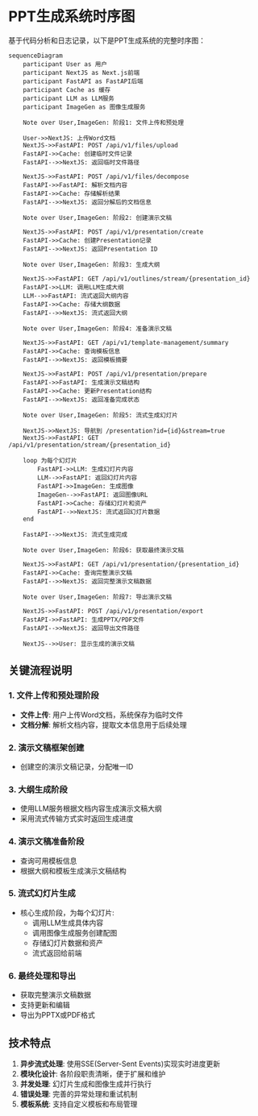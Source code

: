 # PPT生成系统时序图

基于代码分析和日志记录，以下是PPT生成系统的完整时序图：

```mermaid
sequenceDiagram
    participant User as 用户
    participant NextJS as Next.js前端
    participant FastAPI as FastAPI后端
    participant Cache as 缓存
    participant LLM as LLM服务
    participant ImageGen as 图像生成服务

    Note over User,ImageGen: 阶段1: 文件上传和预处理

    User->>NextJS: 上传Word文档
    NextJS->>FastAPI: POST /api/v1/files/upload
    FastAPI->>Cache: 创建临时文件记录
    FastAPI-->>NextJS: 返回临时文件路径

    NextJS->>FastAPI: POST /api/v1/files/decompose
    FastAPI->>FastAPI: 解析文档内容
    FastAPI->>Cache: 存储解析结果
    FastAPI-->>NextJS: 返回分解后的文档信息

    Note over User,ImageGen: 阶段2: 创建演示文稿

    NextJS->>FastAPI: POST /api/v1/presentation/create
    FastAPI->>Cache: 创建Presentation记录
    FastAPI-->>NextJS: 返回Presentation ID

    Note over User,ImageGen: 阶段3: 生成大纲

    NextJS->>FastAPI: GET /api/v1/outlines/stream/{presentation_id}
    FastAPI->>LLM: 调用LLM生成大纲
    LLM-->>FastAPI: 流式返回大纲内容
    FastAPI->>Cache: 存储大纲数据
    FastAPI-->>NextJS: 流式返回大纲

    Note over User,ImageGen: 阶段4: 准备演示文稿

    NextJS->>FastAPI: GET /api/v1/template-management/summary
    FastAPI->>Cache: 查询模板信息
    FastAPI-->>NextJS: 返回模板摘要

    NextJS->>FastAPI: POST /api/v1/presentation/prepare
    FastAPI->>FastAPI: 生成演示文稿结构
    FastAPI->>Cache: 更新Presentation结构
    FastAPI-->>NextJS: 返回准备完成状态

    Note over User,ImageGen: 阶段5: 流式生成幻灯片

    NextJS->>NextJS: 导航到 /presentation?id={id}&stream=true
    NextJS->>FastAPI: GET /api/v1/presentation/stream/{presentation_id}

    loop 为每个幻灯片
        FastAPI->>LLM: 生成幻灯片内容
        LLM-->>FastAPI: 返回幻灯片内容
        FastAPI->>ImageGen: 生成图像
        ImageGen-->>FastAPI: 返回图像URL
        FastAPI->>Cache: 存储幻灯片和资产
        FastAPI-->>NextJS: 流式返回幻灯片数据
    end

    FastAPI-->>NextJS: 流式生成完成

    Note over User,ImageGen: 阶段6: 获取最终演示文稿

    NextJS->>FastAPI: GET /api/v1/presentation/{presentation_id}
    FastAPI->>Cache: 查询完整演示文稿
    FastAPI-->>NextJS: 返回完整演示文稿数据

    Note over User,ImageGen: 阶段7: 导出演示文稿

    NextJS->>FastAPI: POST /api/v1/presentation/export
    FastAPI->>FastAPI: 生成PPTX/PDF文件
    FastAPI-->>NextJS: 返回导出文件路径

    NextJS-->>User: 显示生成的演示文稿
```

## 关键流程说明

### 1. 文件上传和预处理阶段
- **文件上传**: 用户上传Word文档，系统保存为临时文件
- **文档分解**: 解析文档内容，提取文本信息用于后续处理

### 2. 演示文稿框架创建
- 创建空的演示文稿记录，分配唯一ID

### 3. 大纲生成阶段
- 使用LLM服务根据文档内容生成演示文稿大纲
- 采用流式传输方式实时返回生成进度

### 4. 演示文稿准备阶段
- 查询可用模板信息
- 根据大纲和模板生成演示文稿结构

### 5. 流式幻灯片生成
- 核心生成阶段，为每个幻灯片:
  - 调用LLM生成具体内容
  - 调用图像生成服务创建配图
  - 存储幻灯片数据和资产
  - 流式返回给前端

### 6. 最终处理和导出
- 获取完整演示文稿数据
- 支持更新和编辑
- 导出为PPTX或PDF格式

## 技术特点

1. **异步流式处理**: 使用SSE(Server-Sent Events)实现实时进度更新
2. **模块化设计**: 各阶段职责清晰，便于扩展和维护
3. **并发处理**: 幻灯片生成和图像生成并行执行
4. **错误处理**: 完善的异常处理和重试机制
5. **模板系统**: 支持自定义模板和布局管理